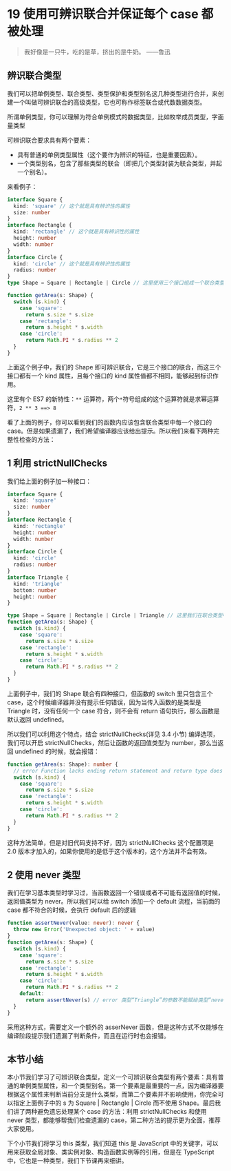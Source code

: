 # 19 使用可辨识联合并保证每个 case 都被处理

> 我好像是一只牛，吃的是草，挤出的是牛奶。 ——鲁迅

## 辨识联合类型

我们可以把单例类型、联合类型、类型保护和类型别名这几种类型进行合并，来创建一个叫做可辨识联合的高级类型，它也可称作标签联合或代数数据类型。

所谓单例类型，你可以理解为符合单例模式的数据类型，比如枚举成员类型，字面量类型

可辨识联合要求具有两个要素：

- 具有普通的单例类型属性（这个要作为辨识的特征，也是重要因素）。
- 一个类型别名，包含了那些类型的联合（即把几个类型封装为联合类型，并起一个别名）。

来看例子：

```ts
interface Square {
  kind: 'square' // 这个就是具有辨识性的属性
  size: number
}
interface Rectangle {
  kind: 'rectangle' // 这个就是具有辨识性的属性
  height: number
  width: number
}
interface Circle {
  kind: 'circle' // 这个就是具有辨识性的属性
  radius: number
}
type Shape = Square | Rectangle | Circle // 这里使用三个接口组成一个联合类型，并赋给一个别名Shape，组成了一个可辨识联合。

function getArea(s: Shape) {
  switch (s.kind) {
    case 'square':
      return s.size * s.size
    case 'rectangle':
      return s.height * s.width
    case 'circle':
      return Math.PI * s.radius ** 2
  }
}
```

上面这个例子中，我们的 Shape 即可辨识联合，它是三个接口的联合，而这三个接口都有一个 kind 属性，且每个接口的 kind 属性值都不相同，能够起到标识作用。

这里有个 ES7 的新特性：`**` 运算符，两个`*`符号组成的这个运算符就是求幂运算符，`2 ** 3 ==> 8`

看了上面的例子，你可以看到我们的函数内应该包含联合类型中每一个接口的 case。但是如果遗漏了，我们希望编译器应该给出提示。所以我们来看下两种完整性检查的方法：

## 1 利用 strictNullChecks

我们给上面的例子加一种接口：

```ts
interface Square {
  kind: 'square'
  size: number
}
interface Rectangle {
  kind: 'rectangle'
  height: number
  width: number
}
interface Circle {
  kind: 'circle'
  radius: number
}
interface Triangle {
  kind: 'triangle'
  bottom: number
  height: number
}

type Shape = Square | Rectangle | Circle | Triangle // 这里我们在联合类型中新增了一个接口，但是下面的case却没有处理Triangle的情况
function getArea(s: Shape) {
  switch (s.kind) {
    case 'square':
      return s.size * s.size
    case 'rectangle':
      return s.height * s.width
    case 'circle':
      return Math.PI * s.radius ** 2
  }
}
```

上面例子中，我们的 Shape 联合有四种接口，但函数的 switch 里只包含三个 case，这个时候编译器并没有提示任何错误，因为当传入函数的是类型是 Triangle 时，没有任何一个 case 符合，则不会有 return 语句执行，那么函数是默认返回 undefined。

所以我们可以利用这个特点，结合 strictNullChecks(详见 3.4 小节) 编译选项，我们可以开启 strictNullChecks，然后让函数的返回值类型为 number，那么当返回 undefined 的时候，就会报错：

```ts
function getArea(s: Shape): number {
  // error Function lacks ending return statement and return type does not include 'undefined'
  switch (s.kind) {
    case 'square':
      return s.size * s.size
    case 'rectangle':
      return s.height * s.width
    case 'circle':
      return Math.PI * s.radius ** 2
  }
}
```

这种方法简单，但是对旧代码支持不好，因为 strictNullChecks 这个配置项是 2.0 版本才加入的，如果你使用的是低于这个版本的，这个方法并不会有效。

## 2 使用 never 类型

我们在学习基本类型时学习过，当函数返回一个错误或者不可能有返回值的时候，返回值类型为 never。所以我们可以给 switch 添加一个 default 流程，当前面的 case 都不符合的时候，会执行 default 后的逻辑

```ts
function assertNever(value: never): never {
  throw new Error('Unexpected object: ' + value)
}
function getArea(s: Shape) {
  switch (s.kind) {
    case 'square':
      return s.size * s.size
    case 'rectangle':
      return s.height * s.width
    case 'circle':
      return Math.PI * s.radius ** 2
    default:
      return assertNever(s) // error 类型“Triangle”的参数不能赋给类型“never”的参数
  }
}
```

采用这种方式，需要定义一个额外的 asserNever 函数，但是这种方式不仅能够在编译阶段提示我们遗漏了判断条件，而且在运行时也会报错。

## 本节小结

本小节我们学习了可辨识联合类型，定义一个可辨识联合类型有两个要素：具有普通的单例类型属性，和一个类型别名。第一个要素是最重要的一点，因为编译器要根据这个属性来判断当前分支是什么类型，而第二个要素并不影响使用，你完全可以指定上面例子中的 s 为 Square | Rectangle | Circle 而不使用 Shape。最后我们讲了两种避免遗忘处理某个 case 的方法：利用 strictNullChecks 和使用 never 类型，都能够帮我们检查遗漏的 case，第二种方法的提示更为全面，推荐大家使用。

下个小节我们将学习 this 类型，我们知道 this 是 JavaScript 中的关键字，可以用来获取全局对象、类实例对象、构造函数实例等的引用，但是在 TypeScript 中，它也是一种类型，我们下节课再来细讲。
